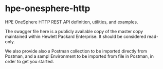 # hpe-onesphere-http

HPE OneSphere HTTP REST API definition, utilities, and examples.

The swagger file here is a publicly available copy of the master copy maintained within Hewlett Packard Enterprise. It should be considered read-only.

We also provide also a Postman collection to be imported directly from Postman, and a sampl Environment to be imported from file in Postman, in order to get you started.
